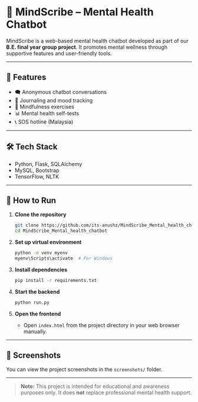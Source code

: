 # 🧠 MindScribe – Mental Health Chatbot

MindScribe is a web-based mental health chatbot developed as part of our **B.E. final year group project**. It promotes mental wellness through supportive features and user-friendly tools.

---

## 🎯 Features

- 🗨️ Anonymous chatbot conversations  
- 📝 Journaling and mood tracking  
- 🧘 Mindfulness exercises  
- 📊 Mental health self-tests  
- 📞 SOS hotline (Malaysia)

---

## 🛠 Tech Stack

- Python, Flask, SQLAlchemy  
- MySQL, Bootstrap  
- TensorFlow, NLTK  

---

## 🚀 How to Run

1. **Clone the repository**
   ```bash
   git clone https://github.com/its-anushz/MindScribe_Mental_health_chatbot.git
   cd MindScribe_Mental_health_chatbot
   ```

2. **Set up virtual environment**
   ```bash
   python -m venv myenv
   myenv\Scripts\activate  # For Windows
   ```

3. **Install dependencies**
   ```bash
   pip install -r requirements.txt
   ```

4. **Start the backend**
   ```bash
   python run.py
   ```

5. **Open the frontend**
   - Open `index.html` from the project directory in your web browser manually.

---

## 📸 Screenshots

You can view the project screenshots in the `screenshots/` folder.

---

> **Note:** This project is intended for educational and awareness purposes only. It does **not** replace professional mental health support.
